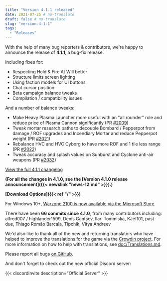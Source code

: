 ```yaml
---
title: "Version 4.1.1 released"
date: 2021-07-25 # no-translate
draft: false # no-translate
slug: "version-4-1-1"
tags:
  - "Releases"
---
```


With the help of many bug reporters & contributors, we're happy to announce the release of **4.1.1**, a bug-fix release.

Including fixes for:
- Respecting Hold & Fire At Will better
- Structure limits screen lighting
- Using faction models for UI buttons
- Chat cursor position
- Beta campaign balance tweaks
- Compilation / compatibility issues

And a number of balance tweaks:
- Make Heavy Plasma Launcher more useful with an "all rounder" role and reduce price of Plasma Cannon significantly (PR [#2009](https://github.com/Warzone2100/warzone2100/pull/2009))
- Tweak mortar research paths to decouple Bombard / Pepperpot from damage / ROF upgrades and Incendiary Mortar and reduce Pepperpot weight (PR [#2021](https://github.com/Warzone2100/warzone2100/pull/2021))
- Rebalance HVC and HVC Cyborg to have more ROF and 1 tile less range (PR [#2022](https://github.com/Warzone2100/warzone2100/pull/2022))
- Tweak accuracy and splash values on Sunburst and Cyclone anti-air weapons (PR [#2032](https://github.com/Warzone2100/warzone2100/pull/2032))

[View the full 4.1.1 changelog](https://github.com/Warzone2100/warzone2100/raw/4.1.1/ChangeLog)

**(For all the changes in 4.1.0, see the [Version 4.1.0 release announcement]({{< newslink "news-12.md" >}}).)**

**[Download Options]({{< ref "/" >}})**

For Windows 10+, [Warzone 2100 is now available via the Microsoft Store](https://www.microsoft.com/store/apps/9MW0Z4MPCS8C).

There have been **66 commits since 4.1.0**, from many contributors including: alfred007 / highlander1599, Denis Gantsev, Ilari Tommiska, KJeff01, past-due, Thiago Romão Barcala, Tipchik, Vitya Andreev

We'd also like to thank all of the new and returning translators who have helped to improve the translations for the game via the [Crowdin project](https://crowdin.com/project/warzone2100). For more information on how to help with translations, see [doc/Translations.md](https://github.com/Warzone2100/warzone2100/blob/master/doc/Translations.md#how-do-i-help-translate).

Please report all bugs [on GitHub](https://github.com/Warzone2100/warzone2100/issues).

And don't forget to check out the new official Discord server:

{{< discordinvite description="Official Server" >}}
